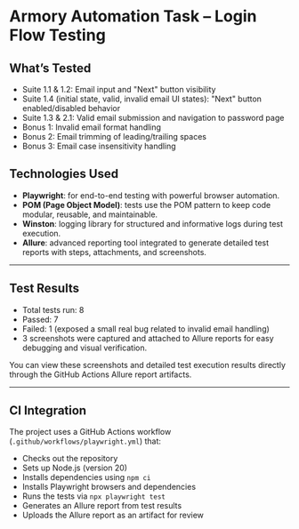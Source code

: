 # Armory Automation Task – Login Flow Testing

##  What’s Tested

- Suite 1.1 & 1.2: Email input and "Next" button visibility  
- Suite 1.4 (initial state, valid, invalid email UI states): "Next" button enabled/disabled behavior  
- Suite 1.3 & 2.1: Valid email submission and navigation to password page  
- Bonus 1: Invalid email format handling  
- Bonus 2: Email trimming of leading/trailing spaces  
- Bonus 3: Email case insensitivity handling

## Technologies Used

- **Playwright**: for end-to-end testing with powerful browser automation.  
- **POM (Page Object Model)**: tests use the POM pattern to keep code modular, reusable, and maintainable.  
- **Winston**: logging library for structured and informative logs during test execution.  
- **Allure**: advanced reporting tool integrated to generate detailed test reports with steps, attachments, and screenshots.

---

## Test Results

- Total tests run: 8  
- Passed: 7  
- Failed: 1 (exposed a small real bug related to invalid email handling)  
- 3 screenshots were captured and attached to Allure reports for easy debugging and visual verification.  

You can view these screenshots and detailed test execution results directly through the GitHub Actions Allure report artifacts.

---

## CI Integration

The project uses a GitHub Actions workflow (`.github/workflows/playwright.yml`) that:

- Checks out the repository  
- Sets up Node.js (version 20)  
- Installs dependencies using `npm ci`  
- Installs Playwright browsers and dependencies  
- Runs the tests via `npx playwright test`  
- Generates an Allure report from test results  
- Uploads the Allure report as an artifact for review

